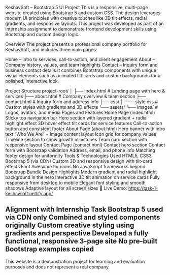 KeshavSoft – Bootstrap 5 UI Project
This is a responsive, multi-page website created using Bootstrap 5 and custom CSS. The design leverages modern UI principles with creative touches like 3D tilt effects, radial gradients, and responsive layouts. This project was developed as part of an internship assignment to demonstrate frontend development skills using Bootstrap and custom design logic.

Overview
The project presents a professional company portfolio for KeshavSoft, and includes three main pages:

Home – Intro to services, call-to-action, and client engagement
About – Company history, values, and team highlights
Contact – Inquiry form and business contact details
It combines Bootstrap components with unique visual elements such as animated tilt cards and custom backgrounds for a polished, interactive look.

Project Structure
project-root/
│
├── index.html        # Landing page with hero & services
├── about.html        # Company overview & team section
├── contact.html      # Inquiry form and address info
├── css/
│   └── style.css     # Custom styles with gradients and 3D effects
└── assets/
    └── images/       # Logos, avatars, and media
Pages and Features
Home Page (index.html)
Sticky top navigation bar
Hero section with layered gradient + radial highlight effect
3D hover effect tilt cards for service features
Call-to-action button and consistent footer
About Page (about.html)
Hero banner with intro text
“Who We Are” + Image content layout
Icon grid for company values
Timeline section to show growth milestones
Team card section with responsive layout
Contact Page (contact.html)
Contact hero section
Contact form with Bootstrap validation
Address, email, and phone info
Matching footer design for uniformity
Tools & Technologies Used
HTML5, CSS3
Bootstrap 5 (via CDN)
Custom 3D and responsive design with tilt-card effects
Font Awesome for icons
No JavaScript frameworks beyond Bootstrap Bundle
Design Highlights
Modern gradient and radial highlight background in the hero
Interactive 3D tilt animation on service cards
Fully responsive from desktop to mobile
Elegant font styling and smooth shadows
Adaptive layout for all screen sizes
🔗 Live Demo: https://task-1-keshavsoft.netlify.app/

Alignment with Internship Task
Bootstrap 5 used via CDN only
Combined and styled components originally
Custom creative styling using gradients and perspective
Developed a fully functional, responsive 3-page site
No pre-built Bootstrap examples copied
--

This website is a demonstration project for learning and evaluation purposes and does not represent a real company.
